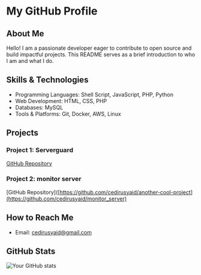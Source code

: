 # My GitHub Profile

## About Me

Hello! I am a passionate developer eager to contribute to open source and build impactful projects. This README serves as a brief introduction to who I am and what I do.

## Skills & Technologies

- Programming Languages: Shell Script, JavaScript, PHP, Python 
- Web Development: HTML, CSS, PHP
- Databases: MySQL
- Tools & Platforms: Git, Docker, AWS, Linux

## Projects

### Project 1: Serverguard 
[GitHub Repository]([https://github.com/yourusername/awesome-project](https://github.com/cedirusyaid/serverguard)])

### Project 2: monitor server  
[GitHub Repository]([https://github.com/cedirusyaid/another-cool-project](https://github.com/cedirusyaid/monitor_server)


## How to Reach Me

- Email: cedirusyaid@gmail.com  


## GitHub Stats

![Your GitHub stats](https://github-readme-stats.vercel.app/api?username=cedirusyaid&show_icons=true&theme=radical)
